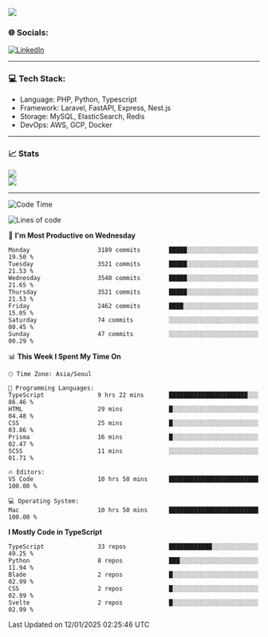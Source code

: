 <!--[![](https://visitcount.itsvg.in/api?id=jin-wk&icon=7&color=12)](https://visitcount.itsvg.in)-->
<!--[![Hits](https://hits.seeyoufarm.com/api/count/incr/badge.svg?url=https%3A%2F%2Fgithub.com%2Fjin-wk&count_bg=%235F625C&title_bg=%23555555&icon=github.svg&icon_color=%23E7E7E7&title=Hits&edge_flat=false)](https://hits.seeyoufarm.com)-->
![](https://komarev.com/ghpvc/?username=jin-wk&color=lightgrey&style=for-the-badge)

### 🌐 Socials:
[![LinkedIn](https://img.shields.io/badge/LinkedIn-%230077B5.svg?logo=linkedin&logoColor=white)](https://linkedin.com/in/jinwook-lee-242625241) 

---

### 💻 Tech Stack:
  - Language: PHP, Python, Typescript
  - Framework: Laravel, FastAPI, Express, Nest.js
  - Storage: MySQL, ElasticSearch, Redis
  - DevOps: AWS, GCP, Docker

---

### 📈 Stats
![](https://github-readme-stats.vercel.app/api?username=jin-wk&theme=dark&hide_border=true&include_all_commits=true&count_private=true)<br/>
![](https://github-readme-streak-stats.herokuapp.com/?user=jin-wk&theme=dark&hide_border=true)<br/>

---

<!--START_SECTION:waka-->
![Code Time](http://img.shields.io/badge/Code%20Time-1%2C959%20hrs%2042%20mins-blue)

![Lines of code](https://img.shields.io/badge/From%20Hello%20World%20I%27ve%20Written-4.4%20million%20lines%20of%20code-blue)

📅 **I'm Most Productive on Wednesday** 

```text
Monday                   3189 commits        █████░░░░░░░░░░░░░░░░░░░░   19.50 % 
Tuesday                  3521 commits        █████░░░░░░░░░░░░░░░░░░░░   21.53 % 
Wednesday                3540 commits        █████░░░░░░░░░░░░░░░░░░░░   21.65 % 
Thursday                 3521 commits        █████░░░░░░░░░░░░░░░░░░░░   21.53 % 
Friday                   2462 commits        ████░░░░░░░░░░░░░░░░░░░░░   15.05 % 
Saturday                 74 commits          ░░░░░░░░░░░░░░░░░░░░░░░░░   00.45 % 
Sunday                   47 commits          ░░░░░░░░░░░░░░░░░░░░░░░░░   00.29 % 
```


📊 **This Week I Spent My Time On** 

```text
🕑︎ Time Zone: Asia/Seoul

💬 Programming Languages: 
TypeScript               9 hrs 22 mins       ██████████████████████░░░   86.46 % 
HTML                     29 mins             █░░░░░░░░░░░░░░░░░░░░░░░░   04.48 % 
CSS                      25 mins             █░░░░░░░░░░░░░░░░░░░░░░░░   03.86 % 
Prisma                   16 mins             █░░░░░░░░░░░░░░░░░░░░░░░░   02.47 % 
SCSS                     11 mins             ░░░░░░░░░░░░░░░░░░░░░░░░░   01.71 % 

🔥 Editors: 
VS Code                  10 hrs 50 mins      █████████████████████████   100.00 % 

💻 Operating System: 
Mac                      10 hrs 50 mins      █████████████████████████   100.00 % 
```

**I Mostly Code in TypeScript** 

```text
TypeScript               33 repos            ████████████░░░░░░░░░░░░░   49.25 % 
Python                   8 repos             ███░░░░░░░░░░░░░░░░░░░░░░   11.94 % 
Blade                    2 repos             █░░░░░░░░░░░░░░░░░░░░░░░░   02.99 % 
CSS                      2 repos             █░░░░░░░░░░░░░░░░░░░░░░░░   02.99 % 
Svelte                   2 repos             █░░░░░░░░░░░░░░░░░░░░░░░░   02.99 % 
```




 Last Updated on 12/01/2025 02:25:46 UTC
<!--END_SECTION:waka-->
